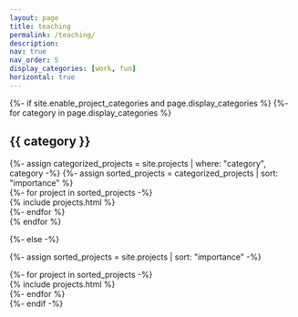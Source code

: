 ```yaml
---
layout: page
title: teaching
permalink: /teaching/
description:
nav: true
nav_order: 5
display_categories: [work, fun]
horizontal: true
---
```


<!-- pages/projects.md -->

<div class="teaching">
{%- if site.enable_project_categories and page.display_categories %}
  <!-- Display categorized projects -->
  {%- for category in page.display_categories %}
  <h2 class="category">{{ category }}</h2>
  {%- assign categorized_projects = site.projects | where: "category", category -%}
  {%- assign sorted_projects = categorized_projects | sort: "importance" %}
  <!-- Generate cards for each project -->
  <div class="list">
    {%- for project in sorted_projects -%}
      <div class="project-card">
        {% include projects.html %}
      </div>
    {%- endfor %}
  </div>
  {% endfor %}

{%- else -%}
<!-- Display projects without categories -->
  {%- assign sorted_projects = site.projects | sort: "importance" -%}
  <!-- Generate cards for each project -->
  <div class="list">
    {%- for project in sorted_projects -%}
      <div class="project-card">
        {% include projects.html %}
      </div>
    {%- endfor %}
  </div>
{%- endif -%}
</div>

